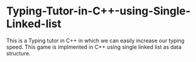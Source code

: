 # Typing-Tutor-in-C++-using-Single-Linked-list

This is a Typing tutor in C++ in which we can easily increase our typing speed. This game is implmented in C++ using single linked list as data structure.

